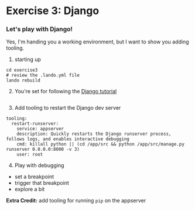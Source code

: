 # Exercise 3: Django
### Let's play with Django!

Yes, I'm handing you a working environment, but I want to show you adding tooling.

1. starting up
```
cd exercise3
# review the .lando.yml file
lando rebuild
```
2. You're set for following the [Django tutorial](https://docs.djangoproject.com/en/3.0/intro/tutorial01/)
```
```
3. Add tooling to restart the Django dev server
```
tooling:
  restart-runserver:
    service: appserver
    description: Quickly restarts the Django runserver process, follows logs, and enables interactive debugging
    cmd: killall python || (cd /app/src && python /app/src/manage.py runserver 0.0.0.0:8000 -v 3)
    user: root
```
4. Play with debugging
  - set a breakpoint
  - trigger that breakpoint
  - explore a bit

**Extra Credit:** add tooling for running `pip` on the appserver
